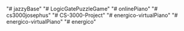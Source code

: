 "# jazzyBase" 
"# LogicGatePuzzleGame" 
"# onlinePiano" 
"# cs3000josephus" 
"# CS-3000-Project" 
"# energico-virtualPiano" 
"# energico-virtualPiano" 
"# energico" 
